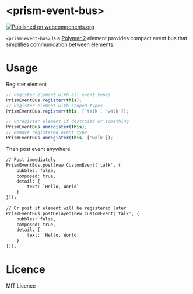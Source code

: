 # \<prism-event-bus\>

[![Published on webcomponents.org](https://img.shields.io/badge/webcomponents.org-published-blue.svg)](https://www.webcomponents.org/element/Prhythm/prism-event-bus)

`<prism-event-bus>` is a [Polymer 2](http://polymer-project.org/) element provides compact event bus that simplifies communication between elements.

# Usage

Register element

```javascript
// Register element with all event types
PrismEventBus.register(this);
// Register element with scoped types
PrismEventBus.register(this, ['talk', 'walk']);

// Unregister element if destroied or something
PrismEventBus.unregister(this);
// Remove registered event type
PrismEventBus.unregister(this, ['walk']);
```

Then post event anywhere

```html
// Post immediately
PrismEventBus.post(new CustomEvent('talk', {
    bubbles: false,
    composed: true,
    detail: {
        text: `Hello, World`
    }
}));

// Or post if element will be registered later
PrismEventBus.postDelayed(new CustomEvent('talk', {
    bubbles: false,
    composed: true,
    detail: {
        text: `Hello, World`
    }
}));
```

# Licence

MIT Licence
